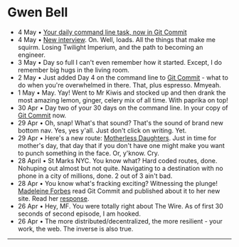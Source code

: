 Gwen Bell
=========
  
  + 4 May • [Your daily command line task, now in Git Commit](http://git.gwenbell.com)
  + 4 May • [New interview](http://gwenbell.com/about). On. Well, loads. All the things that make me squirm. Losing Twilight Imperium, and the path to becoming an engineer.
  + 3 May • Day so full I can't even remember how it started. Except, I do remember big hugs in the living room.
  + 2 May • Just added Day 4 on the command line to [Git Commit](http://git.gwenbell.com/) - what to do when you're overwhelmed in there. That, plus espresso. Mmyeah.
  + 1 May • May. Yay! Went to Mr Kiwis and stocked up and then drank the most amazing lemon, ginger, celery mix of all time. With paprika on top!
  + 30 Apr • Day two of your 30 days on the command line. In your copy of [Git Commit](http://git.gwenbell.com) now.
  + 29 Apr • Oh, snap! What's that sound? That's the sound of brand new bottom nav. Yes, yes y'all. Just don't click on writing. Yet.
  + 29 Apr • Here's a new route: [Motherless Daughters](http://gwenbell.com/motherlessdaughters). Just in time for mother's day, that day that if you don't have one might make you want to punch something in the face. Or, y'know. Cry.
  + 28 April • St Marks NYC. You know what? Hard coded routes, done. Nohuping out almost but not quite. Navigating to a destination with no phone in a city of millions, done. 2 out of 3 ain't bad.
  + 28 Apr • You know what's fracking exciting? Witnessing the plunge! [Madeleine Forbes](http://madeleineforbes.co.uk/) read Git Commit and published about it to her new site. Read her [response](http://gwenbell.com/responses).
  + 26 Apr • Hey, MF. You were totally right about The Wire. As of first 30 seconds of second episode, I am hooked.
  + 26 Apr • The more distributed/decentralized, the more resilient - your work, the web. The inverse is also true.
  
<hr />